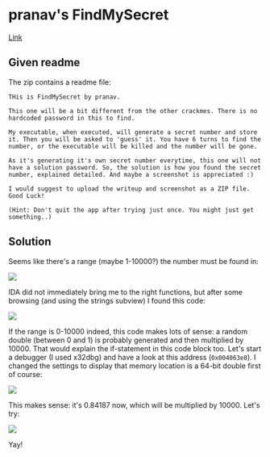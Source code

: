 # pranav's FindMySecret

[Link](https://crackmes.one/crackme/6005140733c5d42c3d016718)

## Given readme

The zip contains a readme file:

```
THis is FindMySecret by pranav.

This one will be a bit different from the other crackmes. There is no hardcoded password in this to find. 

My executable, when executed, will generate a secret number and store it. Then you will be asked to 'guess' it. You have 6 turns to find the number, or the executable will be killed and the number will be gone. 

As it's generating it's own secret number everytime, this one will not have a solution password. So, the solution is how you found the secret number, explained detailed. And maybe a screenshot is appreciated :)

I would suggest to upload the writeup and screenshot as a ZIP file. Good Luck!

(Hint: Don't quit the app after trying just once. You might just get something..)
```

## Solution

Seems like there's a range (maybe 1-10000?) the number must be found in:

![](https://i.imgur.com/rtqVgbX.png)

IDA did not immediately bring me to the right functions, but after some browsing (and using the strings subview) I found this code:

![](https://i.imgur.com/znmfwHU.png)

If the range is 0-10000  indeed, this code makes lots of sense: a random double (between 0 and 1) is probably generated and then multiplied by 10000. That would  explain the if-statement in this code block too. Let's start a debugger (I used x32dbg) and have a look at this address (`0x004063e8`). I changed the settings to display that memory location is a 64-bit double first of course:

![](https://i.imgur.com/LaL7IOj.png)

This makes sense: it's 0.84187 now, which will be multiplied by 10000. Let's try:

![](https://i.imgur.com/wCqrr10.png)

Yay!
